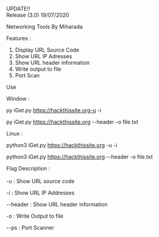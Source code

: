 UPDATE!!
<br>
Release (3.0) 19/07/2020


Networking Tools By Miharada


Features :
1. Display URL Source Code
2. Show URL IP Adresses
3. Show URL header information
4. Write output to file
5. Port Scan


Use


Window :


py iGet.py https://hackthissite.org-u -i

py iGet.py https://hackthissite.org --header -o file.txt



Linux :



python3 iGet.py https://hackthissite.org -u  -i

python3 iGet.py https://hackthissite.org --header -o file.txt



Flag Description :
<br><br>
-u : Show URL source code 

-i : Show URL IP Addresses

--header : Show URL header information

-o <filename> : Write Output to file

--ps : Port Scanner
